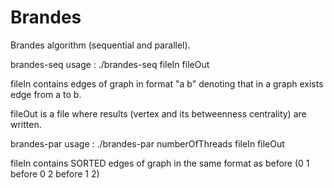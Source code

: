 # Brandes
Brandes algorithm (sequential and parallel).

brandes-seq usage : ./brandes-seq fileIn fileOut

fileIn contains edges of graph in format "a b" denoting that in a graph exists edge from a to b.

fileOut is a file where results (vertex and its betweenness centrality) are written.

brandes-par usage : ./brandes-par numberOfThreads fileIn fileOut

fileIn contains SORTED edges of graph in the same format as before (0 1 before 0 2 before 1 2)



